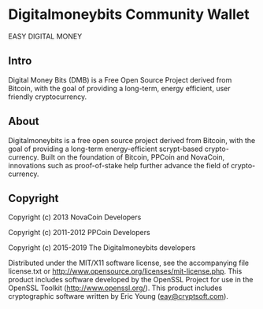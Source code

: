 # Digitalmoneybits Community Wallet

EASY DIGITAL MONEY


Intro
-----
Digital Money Bits (DMB) is a Free Open Source Project derived from Bitcoin, with the goal of providing a long-term, energy efficient, user friendly cryptocurrency.


About
-----
Digitalmoneybits is a free open source project derived from Bitcoin, with
the goal of providing a long-term energy-efficient scrypt-based crypto-currency.
Built on the foundation of Bitcoin, PPCoin and NovaCoin, innovations such as proof-of-stake
help further advance the field of crypto-currency.


Copyright
-----
Copyright (c) 2013 NovaCoin Developers

Copyright (c) 2011-2012 PPCoin Developers

Copyright (c) 2015-2019 The Digitalmoneybits developers

Distributed under the MIT/X11 software license, see the accompanying file license.txt or
http://www.opensource.org/licenses/mit-license.php.
This product includes software developed by the OpenSSL Project for use in
the OpenSSL Toolkit (http://www.openssl.org/).
This product includes cryptographic software written by Eric Young (eay@cryptsoft.com).
